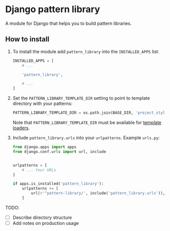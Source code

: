 # Django pattern library

A module for Django that helps you to build pattern libraries.


## How to install

1. To install the module add `pattern_library` into the `INSTALLED_APPS` list:

    ```python
    INSTALLED_APPS = [
        # ...

        'pattern_library',

        # ...
    ]
    ```

2. Set the `PATTERN_LIBRARY_TEMPLATE_DIR` setting to point to template directory with your patterns:

    ```python
    PATTERN_LIBRARY_TEMPLATE_DIR = os.path.join(BASE_DIR, 'project_styleguide', 'templates')
    ```

    Note that `PATTERN_LIBRARY_TEMPLATE_DIR` must be available for
    [template loaders](https://docs.djangoproject.com/en/1.11/ref/templates/api/#loader-types).

3. Include `pattern_library.urls` into your `urlpatterns`. Example `urls.py`:

    ```python
    from django.apps import apps
    from django.conf.urls import url, include


    urlpatterns = [
        # ... Your URLs
    ]

    if apps.is_installed('pattern_library'):
        urlpatterns += [
            url(r'^pattern-library/', include('pattern_library.urls')),
        ]
    ```


TODO:

- [ ] Describe directory structure
- [ ] Add notes on production usage
